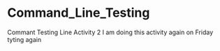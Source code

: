 # Command_Line_Testing
Commant Testing Line Activity 2
 I am doing  this activity again on Friday
 tyting again 
 
